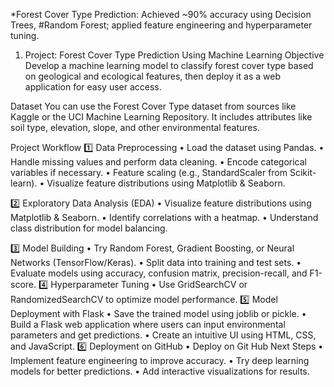 *Forest Cover Type Prediction: Achieved ~90% accuracy using Decision Trees,
#Random Forest; applied feature engineering and hyperparameter tuning.
1. Project: Forest Cover Type Prediction Using Machine Learning
Objective
Develop a machine learning model to classify forest cover type based on geological and ecological features, then deploy it as a web application for easy user access.

Dataset
You can use the Forest Cover Type dataset from sources like Kaggle or the UCI Machine Learning Repository. It includes attributes like soil type, elevation, slope, and other environmental features.

Project Workflow
1️⃣   Data Preprocessing
•	Load the dataset using Pandas.
•	Handle missing values and perform data cleaning.
•	Encode categorical variables if necessary.
•	Feature scaling (e.g., StandardScaler from Scikit-learn).
•	Visualize feature distributions using Matplotlib & Seaborn.

2️⃣   Exploratory Data Analysis (EDA)
•	Visualize feature distributions using Matplotlib & Seaborn.
•	Identify correlations with a heatmap.
•	Understand class distribution for model balancing.

3️⃣   Model Building
•	Try Random Forest, Gradient Boosting, or Neural Networks (TensorFlow/Keras).
•	Split data into training and test sets.
•	Evaluate models using accuracy, confusion matrix, precision-recall, and F1-score.
4️⃣   Hyperparameter Tuning
•	Use GridSearchCV or RandomizedSearchCV to optimize model performance.
5️⃣   Model Deployment with Flask
•	Save the trained model using joblib or pickle.
•	Build a Flask web application where users can input environmental parameters and get predictions.
•	Create an intuitive UI using HTML, CSS, and JavaScript.
6️⃣   Deployment on GitHub
•	Deploy on Git Hub
Next Steps
•	Implement feature engineering to improve accuracy.
•	Try deep learning models for better predictions.
•	Add interactive visualizations for results.


